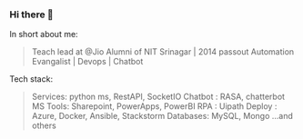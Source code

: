 ### Hi there 👋


In short about me:

> Teach lead at @Jio
> Alumni of NIT Srinagar | 2014 passout
> Automation Evangalist | Devops | Chatbot

Tech stack:

> Services: python ms, RestAPI, SocketIO
> Chatbot : RASA, chatterbot
> MS Tools: Sharepoint, PowerApps, PowerBI
> RPA     : Uipath
> Deploy  : Azure, Docker, Ansible, Stackstorm
> Databases: MySQL, Mongo
...and others

<!--
**ljohnsonmeitei/ljohnsonmeitei** is a ✨ _special_ ✨ repository because its `README.md` (this file) appears on your GitHub profile.

Here are some ideas to get you started:

- 🔭 I’m currently working on ...
- 🌱 I’m currently learning ...
- 👯 I’m looking to collaborate on ...
- 🤔 I’m looking for help with ...
- 💬 Ask me about ...
- 📫 How to reach me: ...
- 😄 Pronouns: ...
- ⚡ Fun fact: ...
-->
